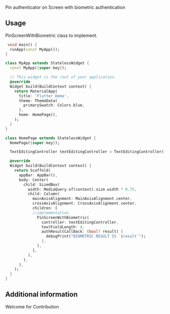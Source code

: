 <!--
This README describes the package. If you publish this package to pub.dev,
this README's contents appear on the landing page for your package.

For information about how to write a good package README, see the guide for
[writing package pages](https://dart.dev/guides/libraries/writing-package-pages).

For general information about developing packages, see the Dart guide for
[creating packages](https://dart.dev/guides/libraries/create-library-packages)
and the Flutter guide for
[developing packages and plugins](https://flutter.dev/developing-packages).
-->

Pin authenticator on Screen with biometric authentication


## Usage

PinScreenWithBiometric class to implement.

```dart
 void main() {
  runApp(const MyApp());
}

class MyApp extends StatelessWidget {
  const MyApp({super.key});

  // This widget is the root of your application.
  @override
  Widget build(BuildContext context) {
    return MaterialApp(
      title: 'Flutter Demo',
      theme: ThemeData(
        primarySwatch: Colors.blue,
      ),
      home: HomePage(),
    );
  }
}

class HomePage extends StatelessWidget {
  HomePage({super.key});

  TextEditingController textEditingController = TextEditingController();

  @override
  Widget build(BuildContext context) {
    return Scaffold(
      appBar: AppBar(),
      body: Center(
        child: SizedBox(
          width: MediaQuery.of(context).size.width * 0.75,
          child: Column(
            mainAxisAlignment: MainAxisAlignment.center,
            crossAxisAlignment: CrossAxisAlignment.center,
            children: [
            //implementation
              PinScreenWithBiometric(
                controller: textEditingController,
                textFieldLength: 4,
                authResultCallBack: (bool? result) {
                  debugPrint("BIOMETRIC RESULT IS `$result`");
                },
              ),
            ],
          ),
        ),
      ),
    );
  }
}
```

## Additional information

Welcome for Contribution
